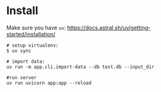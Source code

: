 # Install

Make sure you have `uv`: https://docs.astral.sh/uv/getting-started/installation/

```
# setup virtualenv:
$ uv sync

# import data:
uv run -m app.cli.import-data --db test.db --input_dir

#run server
uv run uvicorn app:app --reload
```
